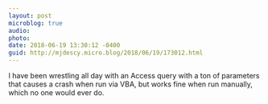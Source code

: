 ```yaml
---
layout: post
microblog: true
audio: 
photo: 
date: 2018-06-19 13:30:12 -0400
guid: http://mjdescy.micro.blog/2018/06/19/173012.html
---
```

I have been wrestling all day with an Access query with a ton of parameters that causes a crash when run via VBA, but works fine when run manually, which no one would ever do.
